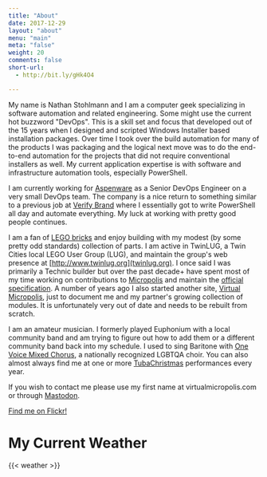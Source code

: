 ```yaml
---
title: "About"
date: 2017-12-29
layout: "about"
menu: "main"
meta: "false"
weight: 20
comments: false
short-url:
  - http://bit.ly/gHk4O4

---
```

My name is Nathan Stohlmann and I am a computer geek specializing in software automation and related engineering. Some might use the current hot buzzword "DevOps". This is a skill set and focus that developed out of the 15 years when I designed and scripted Windows Installer based installation packages. Over time I took over the build automation for many of the products I was packaging and the logical next move was to do the end-to-end automation for the projects that did not require conventional installers as well. My current application expertise is with software and infrastructure automation tools, especially PowerShell.

I am currently working for [Aspenware](https://aspenware.com) as a Senior DevOps Engineer on a very small DevOps team. The company is a nice return to something similar to a previous job at [Verify Brand](http://www.verifybrand.com) where I essentially got to write PowerShell all day and automate everything. My luck at working with pretty good people continues.

I am a fan of [LEGO bricks](http://www.lego.com) and enjoy building with my modest (by some pretty odd standards) collection of parts. I am active in TwinLUG, a Twin Cities local LEGO User Group (LUG), and maintain the group's web presence at [http://www.twinlug.org](twinlug.org). I once said I was primarily a Technic builder but over the past decade+ have spent most of my time working on contributions to [Micropolis](http://www.flickr.com/groups/1148237@N21/) and maintain the [official specification](http://twinlug.com/micropolis-micro-city-standard/). A number of years ago I also started another site, [Virtual Micropolis](http://virtualmicropolis.com), just to document me and my partner's growing collection of modules. It is unfortunately very out of date and needs to be rebuilt from scratch.

I am an amateur musician. I formerly played Euphonium with a local community band and am trying to figure out how to add them or a different community band back into my schedule. I used to sing Baritone with [One Voice Mixed Chorus](http://ovmc.org), a nationally recognized LGBTQA choir. You can also almost always find me at one or more [TubaChristmas](http://tubachristmas.com) performances every year.

If you wish to contact me please use my first name at virtualmicropolis.com or through [Mastodon](https://twit.social/@cavorter).

[Find me on Flickr!](http://flickr.com/photos/cavort)

# My Current Weather

{{< weather >}}